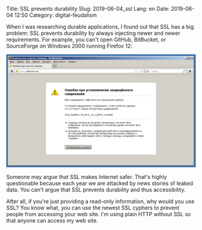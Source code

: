 Title: SSL prevents durability
Slug: 2019-06-04_ssl
Lang: en
Date: 2019-06-04 12:50
Category: digital-feudalism

When I was researching durable applications, I found out that SSL has a big problem: SSL prevents durability by always injecting newer and newer requirements. For example, you can't open GitHub, BitBucket, or SourceForge on Windows 2000 running Firefox 12:

![W2K SSL][w2k-ssl]

Someone may argue that SSL makes Internet safer. That's highly questionable because each year we are attacked by news stories of leaked data. You can't argue that SSL prevents durability and thus accessibility.

After all, if you're just providing a read-only information, why would you use SSL? You know what, you can use the newest SSL cyphers to prevent people from accessing your web site. I'm using plain HTTP without SSL so that anyone can access my web site.

[w2k-ssl]: ../../img/2019-06-04_w2k-ssl.png
